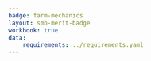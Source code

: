 ```yaml
---
badge: farm-mechanics
layout: smb-merit-badge
workbook: true
data:
    requirements: ../requirements.yaml
---
```

